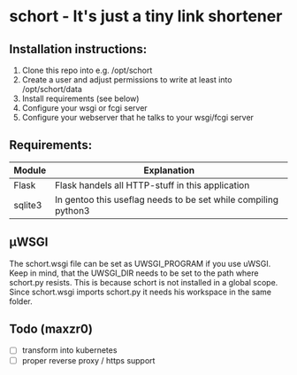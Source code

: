 # schort - It's just a tiny link shortener
## Installation instructions:
1. Clone this repo into e.g. /opt/schort
2. Create a user and adjust permissions to write at least into /opt/schort/data
2. Install requirements (see below)
3. Configure your wsgi or fcgi server
4. Configure your webserver that he talks to your wsgi/fcgi server

## Requirements:

| Module        | Explanation   |
| ------------- |---------------|
| Flask         | Flask handels all HTTP-stuff in this application |
| sqlite3       | In gentoo this useflag needs to be set while compiling python3     |

## µWSGI

The schort.wsgi file can be set as UWSGI_PROGRAM if you use uWSGI.
Keep in mind, that the UWSGI_DIR needs to be set to the path where schort.py resists.
This is because schort is not installed in a global scope. Since schort.wsgi imports schort.py it needs his workspace in the same folder.

## Todo (maxzr0)
- [ ] transform into kubernetes
- [ ] proper reverse proxy / https support 
